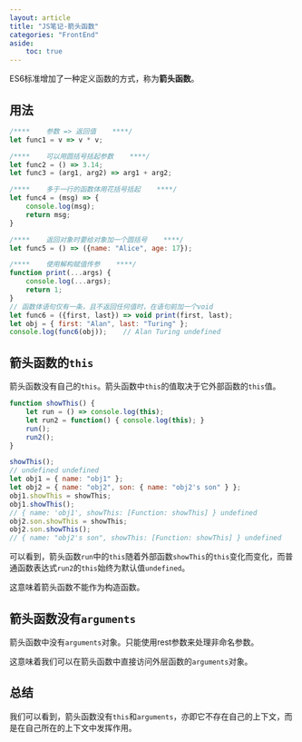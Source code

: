 ```yaml
---
layout: article
title: "JS笔记-箭头函数"
categories: "FrontEnd"
aside:
    toc: true
---
```


ES6标准增加了一种定义函数的方式，称为**箭头函数**。
## 用法
``` js
/****    参数 => 返回值    ****/
let func1 = v => v * v;

/****    可以用圆括号括起参数    ****/
let func2 = () => 3.14;
let func3 = (arg1, arg2) => arg1 + arg2;

/****    多于一行的函数体用花括号括起    ****/
let func4 = (msg) => {
    console.log(msg);
    return msg;
}

/****    返回对象时要给对象加一个圆括号    ****/
let func5 = () => ({name: "Alice", age: 17});

/****    使用解构赋值传参    ****/
function print(...args) {
    console.log(...args);
    return 1;
}
// 函数体语句仅有一条，且不返回任何值时，在语句前加一个void
let func6 = ({first, last}) => void print(first, last);
let obj = { first: "Alan", last: "Turing" };
console.log(func6(obj));    // Alan Turing undefined
```

## 箭头函数的`this`
箭头函数没有自己的`this`。箭头函数中`this`的值取决于它外部函数的`this`值。
``` js
function showThis() {
    let run = () => console.log(this);
    let run2 = function() { console.log(this); }
    run();
    run2();
}

showThis();
// undefined undefined
let obj1 = { name: "obj1" };
let obj2 = { name: "obj2", son: { name: "obj2's son" } };
obj1.showThis = showThis;
obj1.showThis();
// { name: 'obj1', showThis: [Function: showThis] } undefined
obj2.son.showThis = showThis;
obj2.son.showThis();
// { name: "obj2's son", showThis: [Function: showThis] } undefined
```

可以看到，箭头函数`run`中的`this`随着外部函数`showThis`的`this`变化而变化，而普通函数表达式`run2`的`this`始终为默认值`undefined`。

这意味着箭头函数不能作为构造函数。

## 箭头函数没有`arguments`
箭头函数中没有`arguments`对象。只能使用rest参数来处理非命名参数。

这意味着我们可以在箭头函数中直接访问外层函数的`arguments`对象。

## 总结
我们可以看到，箭头函数没有`this`和`arguments`，亦即它不存在自己的上下文，而是在自己所在的上下文中发挥作用。